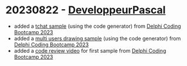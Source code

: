# 20230822 - [DeveloppeurPascal](https://github.com/DeveloppeurPascal)

* added a [tchat sample](../samples/05-Tchat) (using the code generator) from [Delphi Coding Bootcamp 2023](https://learndelphi.org/coding-bootcamp-2023/)
* added a [multi users drawing sample](../samples/06-PixelWar) (using the code generator) from [Delphi Coding Bootcamp 2023](https://learndelphi.org/coding-bootcamp-2023/)
* added a [code review video](../samples/01-fmx-client-server) for first sample from [Delphi Coding Bootcamp 2023](https://learndelphi.org/coding-bootcamp-2023/)
